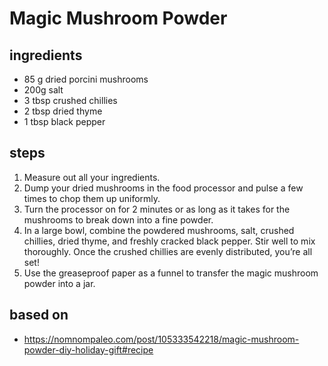 # Magic Mushroom Powder

## ingredients

- 85 g dried porcini mushrooms
- 200g salt
- 3 tbsp crushed chillies
- 2 tbsp dried thyme
- 1 tbsp black pepper

## steps

1. Measure out all your ingredients.
2. Dump your dried mushrooms in the food processor and pulse a few times to chop them up uniformly.
3. Turn the processor on for 2 minutes or as long as it takes for the mushrooms to break down into a fine powder.
4. In a large bowl, combine the powdered mushrooms, salt, crushed chillies, dried thyme, and freshly cracked black pepper. Stir well to mix thoroughly. Once the crushed chillies are evenly distributed, you’re all set!
5. Use the greaseproof paper as a funnel to transfer the magic mushroom powder into a jar.

## based on

- https://nomnompaleo.com/post/105333542218/magic-mushroom-powder-diy-holiday-gift#recipe
